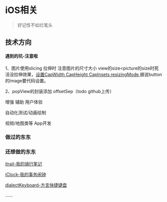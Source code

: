 

iOS相关
=======

> 好记性不如烂笔头

技术方向
-----------

#### 遇到的坑-注意啦

1、图片使用slicing 拉伸时 注意图片的尺寸大小 view的size<picture的size时死活没拉伸效果，[设置CapWidth CapHeight CapInsets resizingMode](https://www.jianshu.com/p/0038823122dc),据说button的image要代码设置。

2、popView的封装添加 offsetSep（todo github上传）

增强 辅助 用户体验

自动化测试/动画绘制

视频/地图类等 App开发

### 做过的东东

### 还想做的东东

[itrail-我的骑行笔记](https://github.com/FLYKingdom/iTrail)

[iClock-我的事务闹钟](https://github.com/FLYKingdom/iClock)

[dialectKeyboard-方言快捷键盘](https://github.com/FLYKingdom/DialectKeyboard)

......
